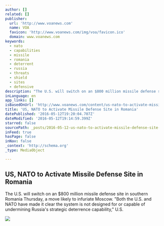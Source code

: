 ```yaml
---
author: []
related: []
publisher:
  url: 'http://www.voanews.com'
  name: VOA
  favicon: 'http://www.voanews.com/img/voa/favicon.ico'
  domain: www.voanews.com
keywords:
  - nato
  - capabilities
  - missile
  - romania
  - deterrent
  - russia
  - threats
  - shield
  - sites
  - defensive
description: "The U.S. will switch on an $800 million missile defense site in southern Romania Thursday, a move likely to infuriate Moscow. \"Both the U.S. and NATO have made it clear the system is not designed for or capable of undermining Russia's strategic deterrence capability,\" U.S."
inLanguage: en
app_links: []
isBasedOnUrl: 'http://www.voanews.com/content/us-nato-to-activate-missile-defense-site-in-romania/3326964.html'
title: 'US, NATO to Activate Missile Defense Site in Romania'
datePublished: '2016-05-12T19:20:04.707Z'
dateModified: '2016-05-12T19:14:59.399Z'
starred: false
sourcePath: _posts/2016-05-12-us-nato-to-activate-missile-defense-site-in-romania.md
inFeed: true
hasPage: false
inNav: false
_context: 'http://schema.org'
_type: MediaObject

---
```

<article style=""><h1>US, NATO to Activate Missile Defense Site in Romania</h1><p>The U.S. will switch on an $800 million missile defense site in southern Romania Thursday, a move likely to infuriate Moscow. "Both the U.S. and NATO have made it clear the system is not designed for or capable of undermining Russia's strategic deterrence capability," U.S.</p><img src="http://gdb.voanews.com/13394BD4-E4A6-4F0C-8625-67ECCDB6919A_cx0_cy6_cw0_mw1024_mh1024_s.jpg" /></article>